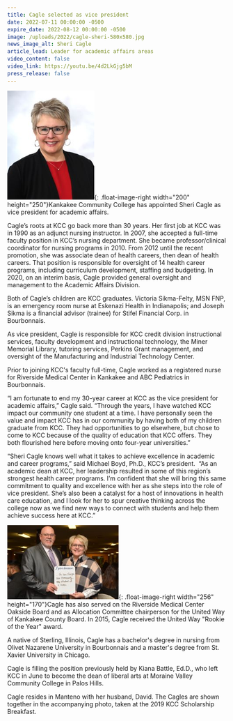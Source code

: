```yaml
---
title: Cagle selected as vice president
date: 2022-07-11 00:00:00 -0500
expire_date: 2022-08-12 00:00:00 -0500
image: /uploads/2022/cagle-sheri-580x580.jpg
news_image_alt: Sheri Cagle
article_lead: Leader for academic affairs areas
video_content: false
video_link: https://youtu.be/4d2LkGjg5bM
press_release: false
---
```

![](/uploads/2022/cagle-sheri200x250.jpg){: .float-image-right width="200" height="250"}Kankakee Community College has appointed Sheri Cagle as vice president for academic affairs.

Cagle’s roots at KCC go back more than 30 years. Her first job at KCC was in 1990 as an adjunct nursing instructor. In 2007, she accepted a full-time faculty position in KCC’s nursing department. She became professor/clinical coordinator for nursing programs in 2010. From 2012 until the recent promotion, she was associate dean of health careers, then dean of health careers. That position is responsible for oversight of 14 health career programs, including curriculum development, staffing and budgeting. In 2020, on an interim basis, Cagle provided general oversight and management to the Academic Affairs Division.

Both of Cagle’s children are KCC graduates. Victoria Sikma-Felty, MSN FNP, is an emergency room nurse at Eskenazi Health in Indianapolis; and Joseph Sikma is a financial advisor (trainee) for Stifel Financial Corp. in Bourbonnais.

As vice president, Cagle is responsible for KCC credit division instructional services, faculty development and instructional technology, the Miner Memorial Library, tutoring services, Perkins Grant management, and oversight of the Manufacturing and Industrial Technology Center.

Prior to joining KCC's faculty full-time, Cagle worked as a registered nurse for Riverside Medical Center in Kankakee and ABC Pediatrics in Bourbonnais.

“I am fortunate to end my 30-year career at KCC as the vice president for academic affairs,” Cagle said. “Through the years, I have watched KCC impact our community one student at a time. I have personally seen the value and impact KCC has in our community by having both of my children graduate from KCC. They had opportunities to go elsewhere, but chose to come to KCC because of the quality of education that KCC offers. They both flourished here before moving onto four-year universities.”

“Sheri Cagle knows well what it takes to achieve excellence in academic and career programs,” said Michael Boyd, Ph.D., KCC’s president. &nbsp;“As an academic dean at KCC, her leadership resulted in some of this region’s strongest health career programs. I’m confident that she will bring this same commitment to quality and excellence with her as she steps into the role of vice president. She’s also been a catalyst for a host of innovations in health care education, and I look for her to spur creative thinking across the college now as we find new ways to connect with students and help them achieve success here at KCC.”

![](/uploads/2022/david-and-sheri-cagle-256x170.jpg){: .float-image-right width="256" height="170"}Cagle has also served on the Riverside Medical Center Oakside Board and as Allocation Committee chairperson for the United Way of Kankakee County Board. In 2015, Cagle received the United Way "Rookie of the Year" award.

A native of Sterling, Illinois, Cagle has a bachelor's degree in nursing from Olivet Nazarene University in Bourbonnais and a master's degree from St. Xavier University in Chicago.

Cagle is filling the position previously held by Kiana Battle, Ed.D., who left KCC in June to become the dean of liberal arts at Moraine Valley Community College in Palos Hills.

Cagle resides in Manteno with her husband, David. The Cagles are shown together in the accompanying photo, taken at the 2019 KCC Scholarship Breakfast.
